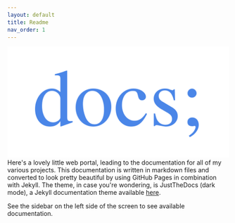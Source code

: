 ```yaml
---
layout: default
title: Readme
nav_order: 1
---
```


!["docs;" logo](logo.png)
Here's a lovely little web portal, leading to the documentation for all of my various projects.
This documentation is written in markdown files and converted to look pretty beautiful by using
GitHub Pages in combination with Jekyll. The theme, in case you're wondering, is JustTheDocs
(dark mode), a Jekyll documentation theme available [here](https://github.com/pmarsceill/just-the-docs).

See the sidebar on the left side of the screen to see available documentation.
